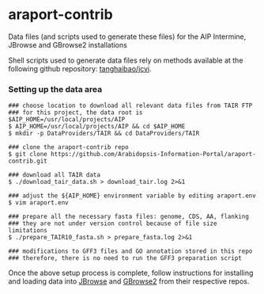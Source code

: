 araport-contrib
===============

Data files (and scripts used to generate these files) for the AIP Intermine, JBrowse and GBrowse2 installations

Shell scripts used to generate data files rely on methods available at the following github repository: [tanghaibao/jcvi](https://github.com/tanghaibao/jcvi>).

### Setting up the data area

	### choose location to download all relevant data files from TAIR FTP
	### for this project, the data root is $AIP_HOME=/usr/local/projects/AIP
	$ AIP_HOME=/usr/local/projects/AIP && cd $AIP_HOME
	$ mkdir -p DataProviders/TAIR && cd DataProviders/TAIR
	
	### clone the araport-contrib repo
	$ git clone https://github.com/Arabidopsis-Information-Portal/araport-contrib.git
	
	### download all TAIR data
	$ ./download_tair_data.sh > download_tair.log 2>&1
	
	### adjust the ${AIP_HOME} environment variable by editing araport.env
	$ vim araport.env
	
	### prepare all the necessary fasta files: genome, CDS, AA, flanking
	### they are not under version control because of file size limitations
	$ ./prepare_TAIR10_fasta.sh > prepare_fasta.log 2>&1
	
	### modifications to GFF3 files and GO annotation stored in this repo 
	### therefore, there is no need to run the GFF3 preparation script
	
Once the above setup process is complete, follow instructions for installing and loading data into [JBrowse](https://github.com/Arabidopsis-Information-Portal/jbrowse-contrib/blob/master/README.md) and [GBrowse2](https://github.com/Arabidopsis-Information-Portal/gbrowse2-contrib/blob/master/README.md) from their respective repos.
